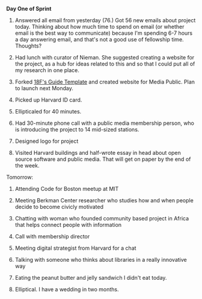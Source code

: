 **Day One of Sprint**

1. Answered all email from yesterday (76.) Got 56 new emails about project today. Thinking about how much time to spend on email (or whether email is the best way to communicate) because I'm spending 6-7 hours a day answering email, and that's not a good use of fellowship time. Thoughts?

2. Had lunch with curator of Nieman. She suggested creating a website for the project, as a hub for ideas related to this and so that I could put all of my research in one place.

3. Forked [18F's Guide Template](https://github.com/18F/guides-template) and created website for Media Public. Plan to launch next Monday.

4. Picked up Harvard ID card.

5. Ellipticaled for 40 minutes.

6. Had 30-minute phone call with a public media membership person, who is introducing the project to 14 mid-sized stations.

7. Designed logo for project

8. Visited Harvard buildings and half-wrote essay in head about open source software and public media. That will get on paper by the end of the week.


Tomorrow:

1. Attending Code for Boston meetup at MIT 

2. Meeting Berkman Center researcher who studies how and when people decide to become civicly motivated

3. Chatting with woman who founded community based project in Africa that helps connect people with information

4. Call with membership director

5. Meeting digital strategist from Harvard for a chat

6. Talking with someone who thinks about libraries in a really innovative way

7. Eating the peanut butter and jelly sandwich I didn't eat today.

8. Elliptical. I have a wedding in two months. 

